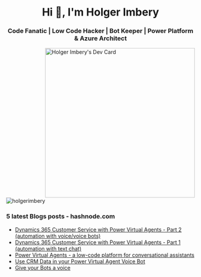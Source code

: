 <h1 align="center">Hi 👋, I'm Holger Imbery</h1>
<h3 align="center">Code Fanatic | Low Code Hacker | Bot Keeper | Power Platform & Azure Architect</h3>

<a href="https://app.daily.dev/thecognitiveservicesninja"><img src="https://api.daily.dev/devcards/7d6788ea96d04422bdcc4f633263bc26.png?r=f2m" align=right width="400" alt="Holger Imbery's Dev Card"/></a>

<p align="left"> <img src="https://komarev.com/ghpvc/?username=holgerimbery&label=Profile%20views&color=0e75b6&style=flat" alt="holgerimbery" /> </p>

### 5 latest Blogs posts - hashnode.com
<!-- HASHNODE:START -->
- [Dynamics 365 Customer Service with Power Virtual Agents - Part 2 &lpar;automation with voice/voice bots&rpar;](https://the.cognitiveservices.ninja/dynamics-365-customer-service-with-power-virtual-agents-part-2-automation-with-voicevoice-bots)
- [Dynamics 365 Customer Service with Power Virtual Agents - Part 1 &lpar;automation with text chat&rpar;](https://the.cognitiveservices.ninja/dynamics-365-customer-service-with-power-virtual-agents-part-1-automation-with-text-chat)
- [Power Virtual Agents - a low-code platform for conversational assistants](https://the.cognitiveservices.ninja/power-virtual-agents-a-low-code-platform-for-conversational-assistants)
- [Use CRM Data in your Power Virtual Agent Voice Bot](https://the.cognitiveservices.ninja/use-crm-data-in-your-power-virtual-agent-voice-bot)
- [Give your Bots a voice](https://the.cognitiveservices.ninja/give-your-bots-a-voice)
<!-- HASHNODE:END -->

